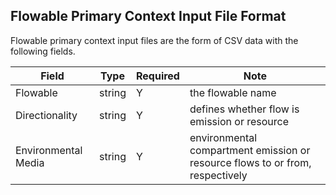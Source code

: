 ## Flowable Primary Context Input File Format

Flowable primary context input files are the form of CSV data with the following fields.

 Field | Type | Required |  Note |
----------- |  ---- | ---------| -----  |
 Flowable | string | Y | the flowable name |
 Directionality | string | Y | defines whether flow is emission or resource |
 Environmental Media | string | Y | environmental compartment emission or resource flows to or from, respectively |
